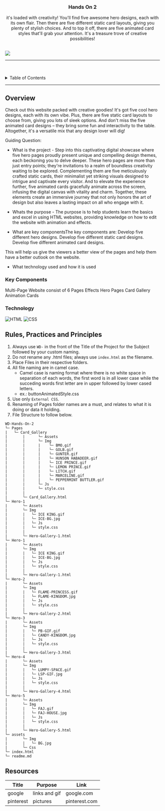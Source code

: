 <a name="readme-top">

<br/>

<br />
<div align="center">
  <a href="https://github.com/vizmarvz/">
  <!-- TODO: If you want to add logo or banner you can add it here -->
  </a>
<!-- TODO: Change Title to the name of the title of your Project -->
  <h3 align="center"> Hands On 2 </h3>
</div>
<!-- TODO: Make a short description --> 
<div align="center">
it's loaded with creativity! You'll find five awesome hero designs, each with its own flair. Then there are five different static card layouts, giving you plenty of stylish choices. And to top it off, there are five animated card styles that'll grab your attention. It's a treasure trove of creative possibilities!
</div>

<br />

<!-- TODO: Change the zyx-0314 into your github username  -->
<!-- TODO: Change the WD-Template-Project into the same name of your folder -->
![](https://visit-counter.vercel.app/counter.png?page=vizmarvz/WD-HANDS-ON2)

---

<br />
<br />

<!-- TODO: If you want to add more layers for your readme -->
<details>
  <summary>Table of Contents</summary>
  <ol>
    <li>
      <a href="#overview">Overview</a>
      <ol>
        <li>
          <a href="#key-components">Key Components</a>
        </li>
        <li>
          <a href="#technology">Technology</a>
        </li>
      </ol>
    </li>
    <li>
      <a href="#rule,-practices-and-principles">Rules, Practices and Principles</a>
    </li>
    <li>
      <a href="#resources">Resources</a>
    </li>
  </ol>
</details>

---

## Overview

Check out this website packed with creative goodies! It's got five cool hero designs, each with its own vibe. Plus, there are five static card layouts to choose from, giving you lots of sleek options. And don't miss the five animated card designs – they bring some fun and interactivity to the table. Altogether, it's a versatile mix that any design lover will dig!


Guiding Question:
- What is the project - Step into this captivating digital showcase where five hero pages proudly present unique and compelling design themes, each beckoning you to delve deeper. These hero pages are more than just entry points; they're invitations to a realm of boundless creativity waiting to be explored. Complementing them are five meticulously crafted static cards, their minimalist yet striking visuals designed to intrigue and captivate every visitor. And to elevate the experience further, five animated cards gracefully animate across the screen, infusing the digital canvas with vitality and charm. Together, these elements create an immersive journey that not only honors the art of design but also leaves a lasting impact on all who engage with it.
  
- Whats the purpose - The purpose is to help students learn the basics and excel in using HTML websites, providing knowledge on how to edit the website with animation and effects.
  
- What are key componentsThe key components are:
Develop five different hero designs.
Develop five different static card designs.
Develop five different animated card designs.

This will help us give the viewers a better view of the pages and help them have a better outlook on the website.

- What technology used and how it is used

### Key Components
Multi-Page Website consist of 6 Pages
Effects
Hero Pages
Card Gallery
Animation Cards

### Technology
<!-- TODO: List of Technology Used -->
![HTML](https://img.shields.io/badge/HTML-E34F26?style=for-the-badge&logo=html5&logoColor=white)
![CSS](https://img.shields.io/badge/CSS-1572B6?style=for-the-badge&logo=css3&logoColor=white)

## Rules, Practices and Principles
1. Always use `WD-` in the front of the Title of the Project for the Subject followed by your custom naming.
2. Do not rename any .html files; always use `index.html` as the filename.
3. Place Files in their respective folders.
4. All file naming are in camel case.
   - Camel case is naming format where there is no white space in separation of each words, the first word is in all lower case while the succeding words first letter are in upper followed by lower cased letters.
   - ex.: buttonAnimatedStyle.css
5. Use only `External CSS`.
6. Renaming of Pages folder names are a must, and relates to what it is doing or data it holding.
7. File Structure to follow below.

```
WD-Hands-On-2
└─ Pages
|   └─ Card_Gallery
|       |      └─ Assets
|       |      └─ Img
|       |      |    └─ BMO.gif
|       |      |    └─ GOLB.gif
|       |      |    └─ GUNTER.gif
|       |      |    └─ HUNSON HABADEER.gif
|       |      |    └─ ICE PRINCE.gif
|       |      |    └─ LEMON PRINCE.gif
|       |      |    └─ LITCH.gif
|       |      |    └─ MARCELINE.gif
|       |      |    └─ PEPPERMINT BUTTLER.gif
|       |      └─ Js
|       |      └─ style.css
|       |   
|       └─ Card_Gallery.html
└─ Hero-1
|       └─ Assets
|       └─ Img
|       |   └─ ICE KING.gif
|       |   └─ ICE-BG.jpg
|       |   └─ Js
|       |   └─ style.css
|       |   
|       └─ Hero-Gallery-1.html
└─ Hero-1
|       └─ Assets
|       └─ Img
|       |   └─ ICE KING.gif
|       |   └─ ICE-BG.jpg
|       |   └─ Js
|       |   └─ style.css
|       |   
|       └─ Hero-Gallery-1.html
└─ Hero-2
|       └─ Assets
|       └─ Img
|       |   └─ FLAME-PRINCESS.gif
|       |   └─ FLAME-KINGDOM.jpg
|       |   └─ Js
|       |   └─ style.css
|       |   
|       └─ Hero-Gallery-2.html
└─ Hero-3
|       └─ Assets
|       └─ Img
|       |   └─ PB-GIF.gif
|       |   └─ CANDY-KINGDOM.jpg
|       |   └─ Js
|       |   └─ style.css
|       |   
|       └─ Hero-Gallery-3.html
└─ Hero-4
|       └─ Assets
|       └─ Img
|       |   └─ LUMPY-SPACE.gif
|       |   └─ LSP-GIF.jpg
|       |   └─ Js
|       |   └─ style.css
|       |   
|       └─ Hero-Gallery-4.html
└─ Hero-5
|       └─ Assets
|       └─ Img
|       |   └─ FAJ.gif
|       |   └─ FAJ-HOUSE.jpg
|       |   └─ Js
|       |   └─ style.css
|       |   
|       └─ Hero-Gallery-5.html
└─ assets
|       └─ Img
|       |   └─ BG.jpg
|       └─ Css
└─ index.html
└─ readme.md
```

## Resources

<!-- TODO: Add References -->
| Title | Purpose | Link |
|-|-|-|
| google | links and gif | google.com |
| pinterest | pictures | pinterest.com |
